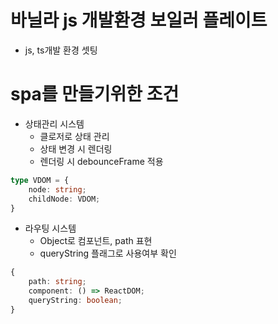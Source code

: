 # 바닐라 js 개발환경 보일러 플레이트
- js, ts개발 환경 셋팅

# spa를 만들기위한 조건
- 상태관리 시스템
	+ 클로저로 상태 관리
	+ 상태 변경 시 렌더링
	+ 렌더링 시 debounceFrame 적용
```ts
type VDOM = {
	node: string;
	childNode: VDOM;
}
```
- 라우팅 시스템
	+ Object로 컴포넌트, path 표현
	+ queryString 플래그로 사용여부 확인
```ts
{
	path: string;
	component: () => ReactDOM;
	queryString: boolean;
}
```
